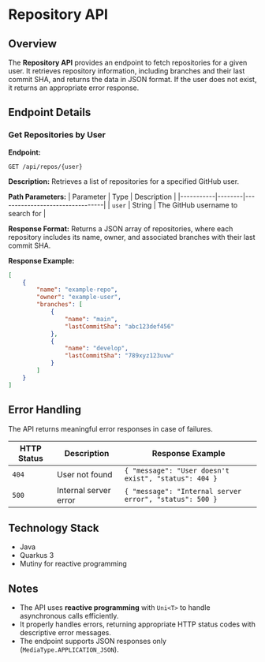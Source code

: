 # Repository API

## Overview
The **Repository API** provides an endpoint to fetch repositories for a given user. It retrieves repository information, including branches and their last commit SHA, and returns the data in JSON format. If the user does not exist, it returns an appropriate error response.


## Endpoint Details
### Get Repositories by User
**Endpoint:**
```
GET /api/repos/{user}
```

**Description:**
Retrieves a list of repositories for a specified GitHub user.

**Path Parameters:**
| Parameter | Type   | Description                     |
|-----------|--------|---------------------------------|
| `user`    | String | The GitHub username to search for |

**Response Format:**
Returns a JSON array of repositories, where each repository includes its name, owner, and associated branches with their last commit SHA.

**Response Example:**
```json
[
    {
        "name": "example-repo",
        "owner": "example-user",
        "branches": [
            {
                "name": "main",
                "lastCommitSha": "abc123def456"
            },
            {
                "name": "develop",
                "lastCommitSha": "789xyz123uvw"
            }
        ]
    }
]
```

## Error Handling
The API returns meaningful error responses in case of failures.

| HTTP Status | Description                 | Response Example |
|-------------|-----------------------------|------------------|
| `404`       | User not found               | `{ "message": "User doesn't exist", "status": 404 }` |
| `500`       | Internal server error        | `{ "message": "Internal server error", "status": 500 }` |


## Technology Stack
- Java
- Quarkus 3
- Mutiny for reactive programming

## Notes
- The API uses **reactive programming** with `Uni<T>` to handle asynchronous calls efficiently.
- It properly handles errors, returning appropriate HTTP status codes with descriptive error messages.
- The endpoint supports JSON responses only (`MediaType.APPLICATION_JSON`).
